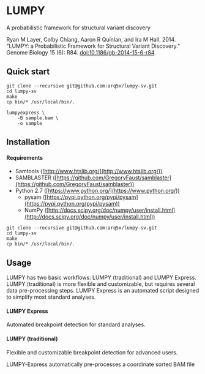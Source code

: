 LUMPY
=====

A probabilistic framework for structural variant discovery

Ryan M Layer, Colby Chiang, Aaron R Quinlan, and Ira M Hall. 2014. "LUMPY: a Probabilistic Framework for Structural Variant Discovery." Genome Biology 15 (6): R84. [doi:10.1186/gb-2014-15-6-r84](http://dx.doi.org/10.1186/gb-2014-15-6-r84).

<!---
## Table of Contents
1. [Requirements](#requirements)
2. [Quick start](#quick-start)
3. [Installation](#installation)
4. [Usage](#usage)
5. [Example workflows](#example-workflows)
-->

## Quick start
```
git clone --recursive git@github.com:arq5x/lumpy-sv.git
cd lumpy-sv
make
cp bin/* /usr/local/bin/.

lumpyexpress \
    -B sample.bam \
    -o sample
```

## Installation

#### Requirements
- Samtools ([http://www.htslib.org/](http://www.htslib.org/))
- SAMBLASTER ([https://github.com/GregoryFaust/samblaster](https://github.com/GregoryFaust/samblaster))
- Python 2.7 ([https://www.python.org/](https://www.python.org/))
    * pysam ([https://pypi.python.org/pypi/pysam](https://pypi.python.org/pypi/pysam))
    * NumPy ([http://docs.scipy.org/doc/numpy/user/install.html](http://docs.scipy.org/doc/numpy/user/install.html))

```
git clone --recursive git@github.com:arq5x/lumpy-sv.git
cd lumpy-sv
make
cp bin/* /usr/local/bin/.
```

## Usage

LUMPY has two basic workflows: LUMPY (traditional) and LUMPY Express. LUMPY (traditional) is more flexible and customizable, but requires several data pre-processing steps. LUMPY Express is an automated script designed to simplify most standard analyses. 

#### LUMPY Express
Automated breakpoint detection for standard analyses.

#### LUMPY (traditional)
Flexible and customizable breakpoint detection for advanced users.



LUMPY-Express automatically pre-processes a coordinate sorted BAM file 




